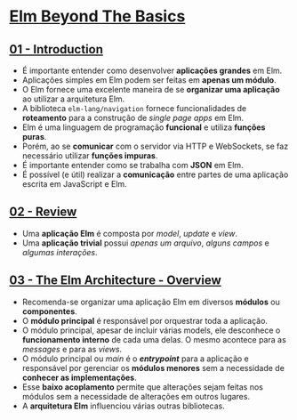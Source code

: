 # [Elm Beyond The Basics](http://courses.knowthen.com/courses/elm-beyond-the-basics)

## [01 - Introduction](http://courses.knowthen.com/courses/elm-beyond-the-basics/lectures/1463609)

* É importante entender como desenvolver **aplicações grandes** em Elm.
* Aplicações simples em Elm podem ser feitas em **apenas um módulo**.
* O Elm fornece uma excelente maneira de se **organizar uma aplicação** ao utilizar a arquitetura Elm.
* A biblioteca `elm-lang/navigation` fornece funcionalidades de **roteamento** para a construção de *single page apps* em Elm.
* Elm é uma linguagem de programação **funcional** e utiliza **funções puras**.
* Porém, ao se **comunicar** com o servidor via HTTP e WebSockets, se faz necessário utilizar **funções impuras**.
* É importante entender como se trabalha com **JSON** em Elm.
* É possível (e útil) realizar a **comunicação** entre partes de uma aplicação escrita em JavaScript e Elm.

## [02 - Review](http://courses.knowthen.com/courses/elm-beyond-the-basics/lectures/1463632)

* Uma **aplicação Elm** é composta por *model*, *update* e *view*.
* Uma **aplicação trivial** possui *apenas um arquivo*, *alguns campos* e *algumas interações*.

## [03 - The Elm Architecture - Overview](http://courses.knowthen.com/courses/elm-beyond-the-basics/lectures/1463685)

* Recomenda-se organizar uma aplicação Elm em diversos **módulos** ou **componentes**.
* O **módulo principal** é responsável por orquestrar toda a aplicação.
* O módulo principal, apesar de incluir várias models, ele desconhece o **funcionamento interno** de cada uma delas. O mesmo acontece para as *messages* e para as *views*.
* O módulo principal ou *main* é o ***entrypoint*** para a aplicação e responsável por gerenciar os **módulos menores** sem a necessidade de **conhecer as implementações**.
* Esse **baixo acoplamento** permite que alterações sejam feitas nos módulos sem a necessidade de alterações em outros lugares.
* A **arquitetura Elm** influenciou várias outras bibliotecas.
